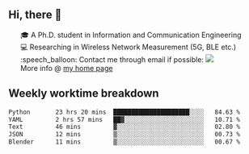 <h2 > Hi, there 👋 </h3>

<div >
 <ul>
 🎓 A Ph.D. student in Information and Communication Engineering <br>
 💻 Researching in Wireless Network Measurement (5G, BLE etc.)<br>
 :speech_balloon: Contact me through email if possible: <a href="mailto:ethanjia@sjtu.edu.cn"><img src="https://img.shields.io/badge/-ethanjia@sjtu.edu.cn-c14438?style=plastic&logo=Gmail&logoColor=white&link=mailto:mailto:ethanjia@sjtu.edu.cn"></a> <br>
  More info @ <a href="https://haifengjia.github.io">my home page</a>
 </ul>
</div>

<h2 >
Weekly worktime breakdown
</h1>


<!--START_SECTION:waka-->

```txt
Python       23 hrs 20 mins  █████████████████████░░░░   84.63 %
YAML         2 hrs 57 mins   ██▓░░░░░░░░░░░░░░░░░░░░░░   10.71 %
Text         46 mins         ▓░░░░░░░░░░░░░░░░░░░░░░░░   02.80 %
JSON         12 mins         ▒░░░░░░░░░░░░░░░░░░░░░░░░   00.73 %
Blender      11 mins         ▒░░░░░░░░░░░░░░░░░░░░░░░░   00.67 %
```

<!--END_SECTION:waka-->


